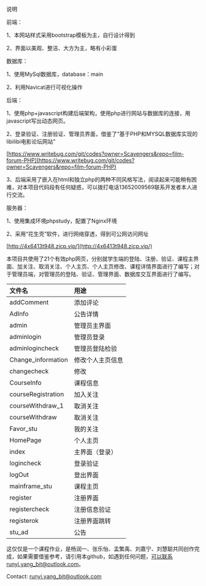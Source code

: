 说明

前端：

1、本网站样式采用bootstrap模板为主，自行设计得到

2、界面以美观、整洁、大方为主，略有小彩蛋

数据库：

1、使用MySql数据库，database：main

2、利用Navicat进行可视化操作

后端：

1、使用php+javascript构建后端架构，使用php进行网站与数据库的连接，用javascript写出动态网页。

2、登录验证、注册验证、管理员界面，借鉴了“基于PHP和MYSQL数据库实现的libilibi电影论坛网站”

[https://www.writebug.com/git/codes?owner=Scavengers&repo=film-forum-PHP](https://www.writebug.com/git/codes?owner=Scavengers&repo=film-forum-PHP)

3、后端采用了嵌入在html和独立php的两种不同风格写法，阅读起来可能稍有困难，对本项目代码段有任何疑惑，可以拨打电话13652009569联系开发者本人进行交流。

服务器：

1、使用集成环境phpstudy，配置了Nginx环境

2、采用“花生壳”软件，进行网络穿透，得到可公网访问网址

[http://4x6413t948.zicp.vip/](http://4x6413t948.zicp.vip/)

本项目共使用了21个有效php网页，分别就学生端的登陆、注册、验证、课程主界面、加关注、取消关注、个人主页、个人主页修改、课程详情界面进行了编写；对于管理员端，对管理员的登陆、验证、管理界面、数据库交互界面进行了编写。

|文件名|用途|
|:----|:----|
|addComment|添加评论|
|AdInfo|公告详情|
|admin|管理员主界面|
|adminlogin|管理员登录|
|adminlogincheck|管理员登陆检验|
|Change_information|修改个人主页信息|
|changecheck|修改|
|CourseInfo|课程信息|
|courseRegistration|加入关注|
|courseWithdraw_1|取消关注|
|courseWithdraw|取消关注|
|Favor_stu|我的关注|
|HomePage|个人主页|
|index|主界面（登录）|
|logincheck|登录验证|
|logOut|登出界面|
|mainframe_stu|课程主页|
|register|注册界面|
|registercheck|注册信息验证|
|registerok|注册界面跳转|
|stu_ad|公告|



这仅仅是一个课程作业，是杨润一、张乐怡、孟繁禹、刘嘉宁、刘慧聪共同创作完成，如果需要借鉴参考，请引用本github，如遇到任何问题，可以联系runyi.yang_bit@outlook.com。

Contact: runyi.yang_bit@outlook.com

